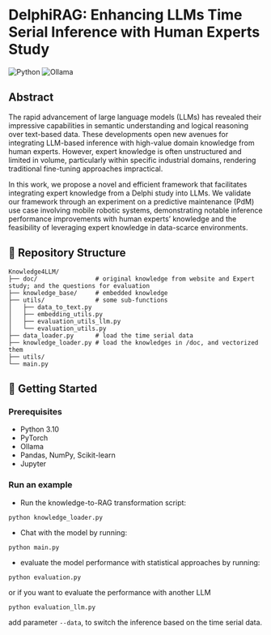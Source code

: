 # DelphiRAG: Enhancing LLMs Time Serial Inference with Human Experts Study

![Python](https://img.shields.io/badge/python-3670A0?style=for-the-badge&logo=python&logoColor=ffdd54)
![Ollama](https://img.shields.io/badge/ollama-white?style=for-the-badge&logo=ollama&logoColor=black)

## Abstract

The rapid advancement of large language models (LLMs) has revealed their impressive capabilities in semantic understanding and logical reasoning over text-based data. These developments open new avenues for integrating LLM-based inference with high-value domain knowledge from human experts. However, expert knowledge is often unstructured and limited in volume, particularly within specific industrial domains, rendering traditional fine-tuning approaches impractical.

In this work, we propose a novel and efficient framework that facilitates integrating expert knowledge from a Delphi study into LLMs. We validate our framework through an experiment on a predictive maintenance (PdM) use case involving mobile robotic systems, demonstrating notable inference performance improvements with human experts’ knowledge and the feasibility of leveraging expert knowledge in data-scarce environments.

## 📁 Repository Structure

```text
Knowledge4LLM/
├── doc/                # original knowledge from website and Expert study; and the questions for evaluation
├── knowledge_base/     # embedded knowledge  
├── utils/              # some sub-functions
│   ├── data_to_text.py
│   ├── embedding_utils.py
│   ├── evaluation_utils_llm.py
│   └── evaluation_utils.py
├── data_loader.py      # load the time serial data
├── knowledge_loader.py # load the knowledges in /doc, and vectorized them
├── utils/
└── main.py
```

## 🚀 Getting Started

### Prerequisites

- Python 3.10
- PyTorch
- Ollama
- Pandas, NumPy, Scikit-learn
- Jupyter 

### Run an example

- Run the knowledge-to-RAG transformation script:

```
python knowledge_loader.py
```

- Chat with the model by running:

```
python main.py
```

- evaluate the model performance with statistical approaches by running:

```
python evaluation.py
```

or if you want to evaluate the performance with another LLM

```
python evaluation_llm.py
```

add parameter `--data`, to switch the inference based on the time serial data.
